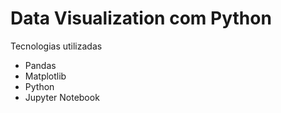 # Data Visualization com Python

Tecnologias utilizadas

- Pandas
- Matplotlib
- Python
- Jupyter Notebook
